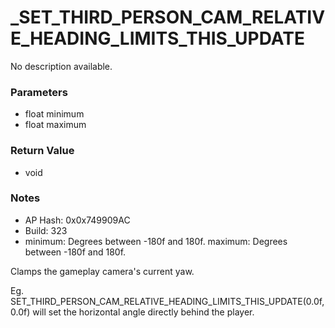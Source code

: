 # _SET_THIRD_PERSON_CAM_RELATIVE_HEADING_LIMITS_THIS_UPDATE

No description available.

### Parameters
* float minimum
* float maximum

### Return Value
* void

### Notes
* AP Hash: 0x0x749909AC
* Build: 323
* minimum: Degrees between -180f and 180f.
maximum: Degrees between -180f and 180f.

Clamps the gameplay camera's current yaw.

Eg. SET_THIRD_PERSON_CAM_RELATIVE_HEADING_LIMITS_THIS_UPDATE(0.0f, 0.0f) will set the horizontal angle directly behind the player.

